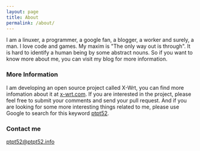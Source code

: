```yaml
---
layout: page
title: About
permalink: /about/
---
```


I am a linuxer, a programmer, a google fan, a blogger, a worker and surely, a man. I love code and games. My maxim is "The only way out is through". It is hard to identify a human being by some abstract nouns. So if you want to know more about me, you can visit my blog for more information.

### More Information

I am developing an open source project called X-Wrt, you can find more infomation about it at [x-wrt.com](https://x-wrt.com). If you are interested in the project, please feel free to submit your comments and send your pull request. And if you are looking for some more interesting things related to me, please use Google to search for this keyword [ptpt52](https://www.google.com/search?q=ptpt52).

### Contact me

[ptpt52@ptpt52.info](mailto:ptpt52@ptpt52.info)
